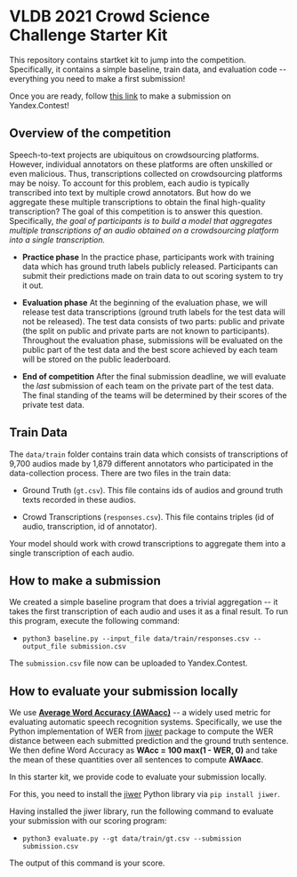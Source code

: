 # VLDB 2021 Crowd Science Challenge Starter Kit
This repository contains startket kit to jump into the competition. Specifically, it contains a simple baseline, train data, and evaluation code -- everything you need to make a first submission!

Once you are ready, follow [this link](https://contest.yandex.ru/contest/27051/problems/) to make a submission on Yandex.Contest!

## Overview of the competition

Speech-to-text projects are ubiquitous on crowdsourcing platforms. However, individual annotators on these platforms are often unskilled or even malicious. Thus, transcriptions collected on crowdsourcing platforms may be noisy. To account for this problem, each audio is typically transcribed into text by multiple crowd annotators. But how do we aggregate these multiple transcriptions to obtain the final high-quality transcription? The goal of this competition is to answer this question. Specifically, *the goal of participants is to build a model that aggregates multiple transcriptions of an audio obtained on a crowdsourcing platform into a single transcription.* 

- **Practice phase** In the practice phase, participants work with training data which has ground truth labels publicly released. Participants can submit their predictions made on train data to out scoring system to try it out.

- **Evaluation phase** At the beginning of the evaluation phase, we will release test data transcriptions (ground truth labels for the test data will not be released). The test data consists of two parts: public and private (the split on public and private parts are not known to participants). Throughout the evaluation phase, submissions will be evaluated on the public part of the test data and the best score achieved by each team will be stored on the public leaderboard. 

- **End of competition**
After the final submission deadline, we will evaluate the *last* submission of each team on the private part of the test data. The final standing of the teams will be determined by their scores of the private test data.

## Train Data

The `data/train` folder contains train data which consists of transcriptions of 9,700 audios made by 1,879 different annotators who participated in the data-collection process. There are two files in the train data:

- Ground Truth (`gt.csv`). This file contains ids of audios and ground truth texts recorded in these audios.

- Crowd Transcriptions (`responses.csv`). This file contains triples (id of audio, transcription, id of annotator).

Your model should work with crowd transcriptions to aggregate them into a single transcription of each audio. 


## How to make a submission
We created a simple baseline program that does a trivial aggregation -- it takes the first transcription of each audio and uses it as a final result. To run this program, execute the following command:

* `python3 baseline.py --input_file data/train/responses.csv --output_file submission.csv`

The `submission.csv` file now can be uploaded to Yandex.Contest.

## How to evaluate your submission locally

We use [**Average Word Accuracy (AWAacc)**](https://en.wikipedia.org/wiki/Word_error_rate) -- a widely used metric for evaluating automatic speech recognition systems. Specifically, we use the Python implementation of WER from [jiwer](https://github.com/jitsi/jiwer/) package to compute the WER distance between each submitted prediction and the ground truth sentence. We then define Word Accuracy as **WAcc = 100  max(1 - WER, 0)** and take the mean of these quantities over all sentences to compute **AWAacc**. 

In this starter kit, we provide code to evaluate your submission locally. 

For this, you need to install the [jiwer](https://pypi.org/project/jiwer/) Python library  via `pip install jiwer`.

Having installed the jiwer library, run the following command to evaluate your submission with our scoring program:

* `python3 evaluate.py --gt data/train/gt.csv --submission submission.csv`

The output of this command is your score.
